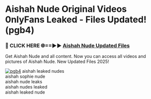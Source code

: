 # Aishah Nude Original Videos 0nlyFans Leaked - Files Updated! (pgb4)

<h3>🔴 CLICK HERE 🌐==►► <a href="https://tinyurl.com/52m3yx9h" rel="nofollow">Aishah Nude Updated Files</a></h3>

Get Aishah Nude and all content. Now you can access all videos and pictures of Aishah Nude. New Updated Files 2025!

[![pgb4](https://i.imgur.com/TnHtlc8.gif)](https://tinyurl.com/52m3yx9h)
aishah leaked nudes<br>
aishah sophie nude<br>
aishah nude leaks<br>
aishah nudes leaked<br>
aishah leaked nude
